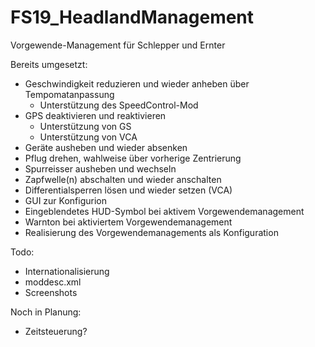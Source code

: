 # FS19_HeadlandManagement
Vorgewende-Management für Schlepper und Ernter


Bereits umgesetzt:
- Geschwindigkeit reduzieren und wieder anheben über Tempomatanpassung
	- Unterstützung des SpeedControl-Mod
- GPS deaktivieren und reaktivieren
	- Unterstützung von GS
	- Unterstützung von VCA
- Geräte ausheben und wieder absenken
- Pflug drehen, wahlweise über vorherige Zentrierung
- Spurreisser ausheben und wechseln
- Zapfwelle(n) abschalten und wieder anschalten
- Differentialsperren lösen und wieder setzen (VCA)
- GUI zur Konfigurion
- Eingeblendetes HUD-Symbol bei aktivem Vorgewendemanagement
- Warnton bei aktiviertem Vorgewendemanagement
- Realisierung des Vorgewendemanagements als Konfiguration

Todo:
- Internationalisierung
- moddesc.xml
- Screenshots

Noch in Planung:
- Zeitsteuerung?
